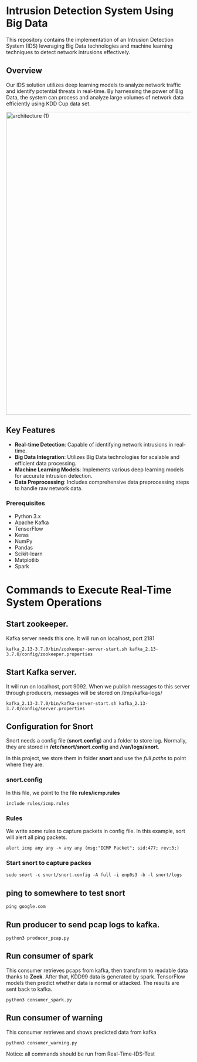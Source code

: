 # Intrusion Detection System Using Big Data

This repository contains the implementation of an Intrusion Detection System (IDS) leveraging Big Data technologies and machine learning techniques to detect network intrusions effectively.

## Overview

Our IDS solution utilizes deep learning models to analyze network traffic and identify potential threats in real-time. By harnessing the power of Big Data, the system can process and analyze large volumes of network data efficiently using KDD Cup data set.

<img width="824" alt="architecture (1)" src="https://github.com/user-attachments/assets/2fe63f9c-0918-4cc1-b8a9-65b40b84a0e4">

## Key Features

- **Real-time Detection**: Capable of identifying network intrusions in real-time.
- **Big Data Integration**: Utilizes Big Data technologies for scalable and efficient data processing.
- **Machine Learning Models**: Implements various deep learning models for accurate intrusion detection.
- **Data Preprocessing**: Includes comprehensive data preprocessing steps to handle raw network data.

### Prerequisites

- Python 3.x
- Apache Kafka
- TensorFlow
- Keras
- NumPy
- Pandas
- Scikit-learn
- Matplotlib
- Spark

# Commands to Execute Real-Time System Operations
## Start zookeeper. 
Kafka server needs this one. It will run on localhost, port 2181
```
kafka_2.13-3.7.0/bin/zookeeper-server-start.sh kafka_2.13-3.7.0/config/zookeeper.properties
```

## Start Kafka server. 

It will run on localhost, port 9092. When we publish messages to this server through producers, messages will be stored on /tmp/kafka-logs/
```
kafka_2.13-3.7.0/bin/kafka-server-start.sh kafka_2.13-3.7.0/config/server.properties
```

<!-- Start tcpdump. This will write a pcap file every 30 seconds to folder data/raw_pcap. Names of pcap files are the timestamps of the moment writing files.
```
tcpdump -i enp0s3 -w data/raw_pcap/%s.pcap -G 30
```
 -->
<!-- Convert data from pcap to readable files. Then producer sends data to Kafka.
```
python3 producer.py
```
 -->
 
## Configuration for Snort
Snort needs a config file (**snort.config**) and a folder to store log. Normally, they are stored in **/etc/snort/snort.config** and **/var/logs/snort**.

In this project, we store them in folder **snort** and use the *full paths* to point where they are.
### snort.config
In this file, we point to the file **rules/icmp.rules**
```
include rules/icmp.rules
```
### Rules
We write some rules to capture packets in config file. In this example, sort will alert all ping packets.
```
alert icmp any any -> any any (msg:"ICMP Packet"; sid:477; rev:3;)
```
### Start snort to capture packes
```
sudo snort -c snort/snort.config -A full -i enp0s3 -b -l snort/logs
```

## ping to somewhere to test snort
```
ping google.com
```

## Run producer to send pcap logs to kafka.
```
python3 producer_pcap.py
```

## Run consumer of spark
This consumer retrieves pcaps from kafka, then transform to readable data thanks to **Zeek**. After that, KDD99 data is generated by spark. TensorFlow models then predict whether data is normal or attacked. The results are sent back to kafka.
```
python3 consumer_spark.py
```

## Run consumer of warning
This consumer retrieves and shows predicted data from kafka
```
python3 consumer_warning.py
```
Notice: all commands should be run from Real-Time-IDS-Test

